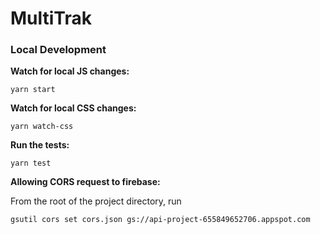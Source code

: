 # MultiTrak

### Local Development  

**Watch for local JS changes:** 

`yarn start`

**Watch for local CSS changes:**

`yarn watch-css`

**Run the tests:**

`yarn test`

**Allowing CORS request to firebase:**

From the root of the project directory, run 

`gsutil cors set cors.json gs://api-project-655849652706.appspot.com`
